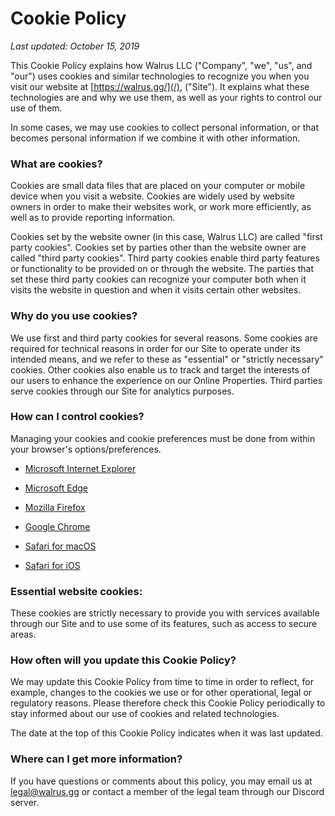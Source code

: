 # Cookie Policy

*Last updated: October 15, 2019*

This Cookie Policy explains how Walrus LLC ("Company", "we", "us", and "our") uses cookies and similar technologies to recognize you when you visit our website at [https://walrus.gg/](/), ("Site"). It explains what these technologies are and why we use them, as well as your rights to control our use of them.

In some cases, we may use cookies to collect personal information, or that becomes personal information if we combine it with other information.

### What are cookies?

Cookies are small data files that are placed on your computer or mobile device when you visit a website. Cookies are widely used by website owners in order to make their websites work, or work more efficiently, as well as to provide reporting information.

Cookies set by the website owner (in this case, Walrus LLC) are called "first party cookies". Cookies set by parties other than the website owner are called "third party cookies". Third party cookies enable third party features or functionality to be provided on or through the website. The parties that set these third party cookies can recognize your computer both when it visits the website in question and when it visits certain other websites.

### Why do you use cookies?

We use first and third party cookies for several reasons. Some cookies are required for technical reasons in order for our Site to operate under its intended means, and we refer to these as "essential" or "strictly necessary" cookies. Other cookies also enable us to track and target the interests of our users to enhance the experience on our Online Properties. Third parties serve cookies through our Site for analytics purposes.

### How can I control cookies?

Managing your cookies and cookie preferences must be done from within your browser's options/preferences.

* [Microsoft Internet Explorer](https://support.microsoft.com/en-gb/help/17442/windows-internet-explorer-delete-manage-cookies)

* [Microsoft Edge](https://privacy.microsoft.com/en-us/windows-10-microsoft-edge-and-privacy)

* [Mozilla Firefox](https://support.mozilla.org/en-US/kb/cookies-information-websites-store-on-your-computer)

* [Google Chrome](https://support.google.com/chrome/answer/95647?hl=en)

* [Safari for macOS](https://support.apple.com/kb/PH21411)

* [Safari for iOS](https://support.apple.com/en-gb/HT201265)

### Essential website cookies:

These cookies are strictly necessary to provide you with services available through our Site and to use some of its features, such as access to secure areas.

### How often will you update this Cookie Policy?

We may update this Cookie Policy from time to time in order to reflect, for example, changes to the cookies we use or for other operational, legal or regulatory reasons. Please therefore check this Cookie Policy periodically to stay informed about our use of cookies and related technologies.

The date at the top of this Cookie Policy indicates when it was last updated.

### Where can I get more information?

If you have questions or comments about this policy, you may email us at [legal@walrus.gg](mailto:legal@walrus.gg) or contact a member of the legal team through our Discord server.
